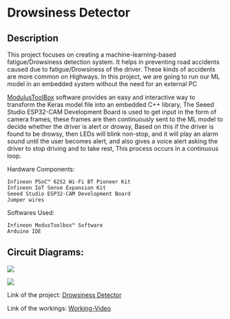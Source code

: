 # Drowsiness  Detector

## Description

This project focuses on creating a machine-learning-based fatigue/Drowsiness detection system. It helps in preventing road accidents caused due to fatigue/Drowsiness of the driver. These kinds of accidents are more common on Highways. In this project, we are going to run our ML model in an embedded system without the need for an external PC

[ModulusToolBox](https://www.infineon.com/cms/en/design-support/tools/sdk/modustoolbox-software/?utm_source=cypress&utm_medium=referral&utm_campaign=202110_globe_en_all_integration-product_families) software provides an easy and interactive way to transform the Keras model file into an embedded C++ library, The Seeed Studio ESP32-CAM Development Board is used to get input in the form of camera frames, these frames are then continuously sent to the ML model to decide whether the driver is alert or drowsy, Based on this if the driver is found to be drowsy, then LEDs will blink non-stop, and it will play an alarm sound until the user becomes alert, and also gives a voice alert asking the driver to stop driving and to take rest, This process occurs in a continuous loop.




Hardware Components:
      
    Infineon PSoC™ 62S2 Wi-Fi BT Pioneer Kit
    Infineon IoT Sense Expansion Kit
    Seeed Studio ESP32-CAM Development Board
    Jumper wires
    
Softwares Used:

    Infineon ModusToolbox™ Software
    Arduino IDE

## Circuit Diagrams:

![](https://hackster.imgix.net/uploads/attachments/1456247/schematic_qC8jHDAgjo.png?auto=compress%2Cformat&w=740&h=555&fit=max)

![](https://hackster.imgix.net/uploads/attachments/1455903/download_bYjXRS1DqP.gif?auto=compress&gifq=35&w=740&h=555&fit=max)


Link of the project: [Drowsiness Detector](https://www.hackster.io/AkuG1802/driver-fatigue-detector-9cb688)

Link of the workings: [Working-Video](https://youtu.be/hJ4yNnr62P8)
